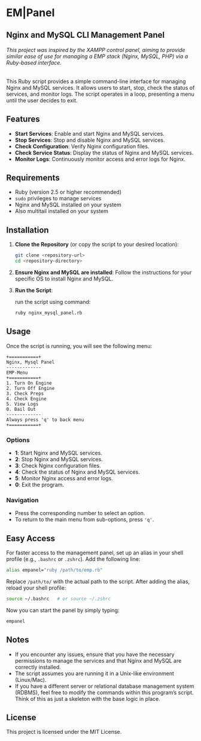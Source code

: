 # EM|Panel
## Nginx and MySQL CLI Management Panel

###### This project was inspired by the XAMPP control panel, aiming to provide similar ease of use for managing a EMP stack (Nginx, MySQL, PHP) via a Ruby-based interface.

This Ruby script provides a simple command-line interface for managing Nginx and MySQL services. It allows users to start, stop, check the status of services, and monitor logs. The script operates in a loop, presenting a menu until the user decides to exit.

## Features

- **Start Services**: Enable and start Nginx and MySQL services.
- **Stop Services**: Stop and disable Nginx and MySQL services.
- **Check Configuration**: Verify Nginx configuration files.
- **Check Service Status**: Display the status of Nginx and MySQL services.
- **Monitor Logs**: Continuously monitor access and error logs for Nginx.

## Requirements

- Ruby (version 2.5 or higher recommended)
- `sudo` privileges to manage services
- Nginx and MySQL installed on your system
- Also multitail installed on your system

## Installation

1. **Clone the Repository** (or copy the script to your desired location):
   ```bash
   git clone <repository-url>
   cd <repository-directory>
   ```

2. **Ensure Nginx and MySQL are installed**:
   Follow the instructions for your specific OS to install Nginx and MySQL.

3. **Run the Script**:

   run the script using command:
   ```bash
   ruby nginx_mysql_panel.rb
   ```

## Usage

Once the script is running, you will see the following menu:

```
+===========+
Nginx, Mysql Panel
-------------
EMP-Menu
+===========+
1. Turn On Engine
2. Turn Off Engine
3. Check Preps
4. Check Engine
5. View Logs
0. Bail Out
-------------
Always press 'q' to back menu
+===========+
```

### Options

- **1**: Start Nginx and MySQL services.
- **2**: Stop Nginx and MySQL services.
- **3**: Check Nginx configuration files.
- **4**: Check the status of Nginx and MySQL services.
- **5**: Monitor Nginx access and error logs.
- **0**: Exit the program.

### Navigation

- Press the corresponding number to select an option.
- To return to the main menu from sub-options, press `'q'`.

## Easy Access

For faster access to the management panel, set up an alias in your shell profile (e.g., `.bashrc` or `.zshrc`). Add the following line:

```bash
alias empanel="ruby /path/to/emp.rb"
```

Replace `/path/to/` with the actual path to the script. After adding the alias, reload your shell profile:

```bash
source ~/.bashrc   # or source ~/.zshrc
```

Now you can start the panel by simply typing:

```bash
empanel
```

## Notes

- If you encounter any issues, ensure that you have the necessary permissions to manage the services and that Nginx and MySQL are correctly installed.
- The script assumes you are running it in a Unix-like environment (Linux/Mac).
- If you have a different server or relational database management system (RDBMS), feel free to modify the commands within this program’s script. Think of this as just a skeleton with the base logic in place.

## License

This project is licensed under the MIT License.
